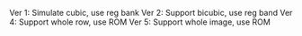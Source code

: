 Ver 1: Simulate cubic, use reg bank
Ver 2: Support bicubic, use reg band
Ver 4: Support whole row, use ROM
Ver 5: Support whole image, use ROM
